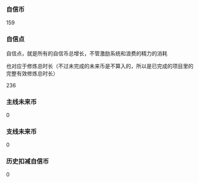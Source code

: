 ### 自信币
159

### 自信点
自信点，就是所有的自信币总增长，不管激励系统和浪费的精力的消耗

也对应于修炼总时长（不过未完成的未来币是不算入的，所以是已完成的项目里的完整有效修炼总时长）

236

### 主线未来币
0

### 支线未来币
0

### 历史扣减自信币
0
